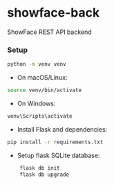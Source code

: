 # showface-back
ShowFace REST API backend

### Setup

```bash
python -m venv venv
```

- On macOS/Linux:
```bash
source venv/bin/activate
```
- On Windows:
```bash
venv\Scripts\activate
```

- Install Flask and dependencies:
```bash
pip install -r requirements.txt
```

- Setup flask SQLite database:
```bash
    flask db init
    flask db upgrade
```